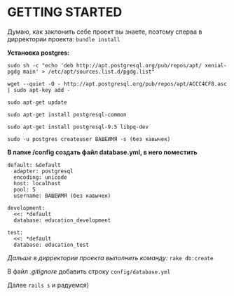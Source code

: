 # GETTING STARTED

Думаю, как заклонить себе проект вы знаете, поэтому сперва в дирректории проекта:
`bundle install`

**Установка postgres:**

    sudo sh -c "echo 'deb http://apt.postgresql.org/pub/repos/apt/ xenial-pgdg main' > /etc/apt/sources.list.d/pgdg.list"
    
    wget --quiet -O - http://apt.postgresql.org/pub/repos/apt/ACCC4CF8.asc | sudo apt-key add -
    
    sudo apt-get update
    
    sudo apt-get install postgresql-common
    
    sudo apt-get install postgresql-9.5 libpq-dev
    
    sudo -u postgres createuser ВАШЕИМЯ -s (без кавычек)



**В папке /config создать файл database.yml,
в него поместить**

    default: &default
      adapter: postgresql
      encoding: unicode
      host: localhost
      pool: 5
      username: ВАШЕИМЯ (без кавычек)

    development:
      <<: *default
      database: education_development

    test:
      <<: *default
      database: education_test

_Дальше в дирректории проекта выполнить команду:_ `rake db:create`

В файл _.gitignore_ добавить строку `config/database.yml`

Далее `rails s` и радуемся)

